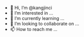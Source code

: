- 👋 Hi, I’m @kangjinci
- 👀 I’m interested in ...
- 🌱 I’m currently learning ...
- 💞️ I’m looking to collaborate on ...
- 📫 How to reach me ...

<!---
kangjinci/kangjinci is a ✨ special ✨ repository because its `README.md` (this file) appears on your GitHub profile.
You can click the Preview link to take a look at your changes.
--->
